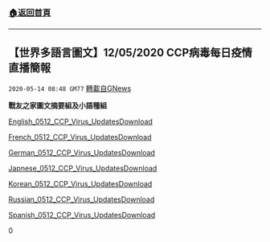 ###  [:house:返回首頁](https://github.com/ourhimalayas/txt)
---

## 【世界多語言圖文】12/05/2020 CCP病毒每日疫情直播簡報
`2020-05-14 08:48 GM77` [轉載自GNews](https://gnews.org/zh-hant/203330/)

**戰友之家圖文摘要組及小語種組**

[English\_0512\_CCP\_Virus\_Updates](https://s3.amazonaws.com/gnews-media-offload/wp-content/uploads/2020/05/14084700/English_0512_CCP_Virus_Updates.pdf)[Download](https://s3.amazonaws.com/gnews-media-offload/wp-content/uploads/2020/05/14084700/English_0512_CCP_Virus_Updates.pdf)

[French\_0512\_CCP\_Virus\_Updates](https://s3.amazonaws.com/gnews-media-offload/wp-content/uploads/2020/05/14084706/French_0512_CCP_Virus_Updates.pdf)[Download](https://s3.amazonaws.com/gnews-media-offload/wp-content/uploads/2020/05/14084706/French_0512_CCP_Virus_Updates.pdf)

[German\_0512\_CCP\_Virus\_Updates](https://s3.amazonaws.com/gnews-media-offload/wp-content/uploads/2020/05/14084710/German_0512_CCP_Virus_Updates_-.pdf)[Download](https://s3.amazonaws.com/gnews-media-offload/wp-content/uploads/2020/05/14084710/German_0512_CCP_Virus_Updates_-.pdf)

[Japnese\_0512\_CCP\_Virus\_Updates](https://s3.amazonaws.com/gnews-media-offload/wp-content/uploads/2020/05/14084713/Japnese_0512_CCP_Virus_Updates.pdf)[Download](https://s3.amazonaws.com/gnews-media-offload/wp-content/uploads/2020/05/14084713/Japnese_0512_CCP_Virus_Updates.pdf)

[Korean\_0512\_CCP\_Virus\_Updates](https://s3.amazonaws.com/gnews-media-offload/wp-content/uploads/2020/05/14084725/Korean_0512_CCP_Virus_Updates.pdf)[Download](https://s3.amazonaws.com/gnews-media-offload/wp-content/uploads/2020/05/14084725/Korean_0512_CCP_Virus_Updates.pdf)

[Russian\_0512\_CCP\_Virus\_Updates](https://s3.amazonaws.com/gnews-media-offload/wp-content/uploads/2020/05/14084722/Russian_0512_CCP_Virus_Updates.pdf)[Download](https://s3.amazonaws.com/gnews-media-offload/wp-content/uploads/2020/05/14084722/Russian_0512_CCP_Virus_Updates.pdf)

[Spanish\_0512\_CCP\_Virus\_Updates](https://s3.amazonaws.com/gnews-media-offload/wp-content/uploads/2020/05/14084728/Spanish_0512_CCP_Virus_Updates.pdf)[Download](https://s3.amazonaws.com/gnews-media-offload/wp-content/uploads/2020/05/14084728/Spanish_0512_CCP_Virus_Updates.pdf)



0

